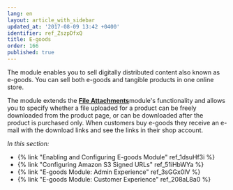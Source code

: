 ```yaml
---
lang: en
layout: article_with_sidebar
updated_at: '2017-08-09 13:42 +0400'
identifier: ref_ZszpDfxQ
title: E-goods
order: 166
published: true
---
```

The module enables you to sell digitally distributed content also known as e-goods. You can sell both e-goods and tangible products in one online store.

The module extends the [**File Attachments**](https://market.x-cart.com/addons/file-attachments.html "E-goods")module's functionality and allows you to specify whether a file uploaded for a product can be freely downloaded from the product page, or can be downloaded after the product is purchased only. When customers buy e-goods they receive an e-mail with the download links and see the links in their shop account.

_In this section:_

* {% link "Enabling and Configuring E-goods Module" ref_1dsuHf3i %}
* {% link "Configuring Amazon S3 Signed URLs" ref_51iHbWYa %}
* {% link "E-goods Module: Admin Experience" ref_3sGGx0lV %}
* {% link "E-goods Module: Customer Experience" ref_208aL8a0 %}
